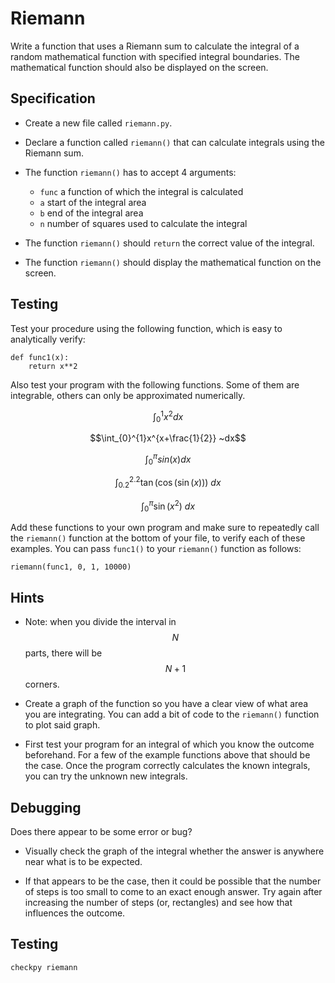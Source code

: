 # Riemann

Write a function that uses a Riemann sum to calculate the integral of a random mathematical function with specified integral boundaries. The mathematical function should also be displayed on the screen.

## Specification

* Create a new file called `riemann.py`.

* Declare a function called `riemann()` that can calculate integrals using the Riemann sum.

* The function `riemann()` has to accept 4 arguments:

	- `func` a function of which the integral is calculated
	- `a` start of the integral area
	- `b` end of the integral area
	- `n` number of squares used to calculate the integral

* The function `riemann()` should `return` the correct value of the integral.

* The function `riemann()` should display the mathematical function on the screen.


## Testing

Test your procedure using the following function, which is easy to analytically verify:

	def func1(x):
		return x**2

Also test your program with the following functions. Some of them are integrable, others can only be approximated numerically.

$$\int_{0}^{1}x^2 dx$$

$$\int_{0}^{1}x^{x+\frac{1}{2}} ~dx$$

$$\int_{0}^{\pi}sin(x) dx$$

$$\int_{0.2}^{2.2} \tan(\cos(\sin(x))) ~dx$$

$$\int_{0}^{\pi} \sin(x^2) ~dx$$

Add these functions to your own program and make sure to repeatedly call the `riemann()` function at the bottom of your file, to verify each of these examples. You can pass `func1()` to your `riemann()` function as follows:

    riemann(func1, 0, 1, 10000)

## Hints

* Note: when you divide the interval in $$N$$ parts, there will be $$N+1$$ corners.

* Create a graph of the function so you have a clear view of what area you are integrating. You can add a bit of code to the `riemann()` function to plot said graph.

* First test your program for an integral of which you know the outcome beforehand. For a few of the example functions above that should be the case. Once the program correctly calculates the known integrals, you can try the unknown new integrals.


## Debugging

Does there appear to be some error or bug?

* Visually check the graph of the integral whether the answer is anywhere near what is to be expected.

* If that appears to be the case, then it could be possible that the number of steps is too small to come to an exact enough answer. Try again after increasing the number of steps (or, rectangles) and see how that influences the outcome.


## Testing

	checkpy riemann
